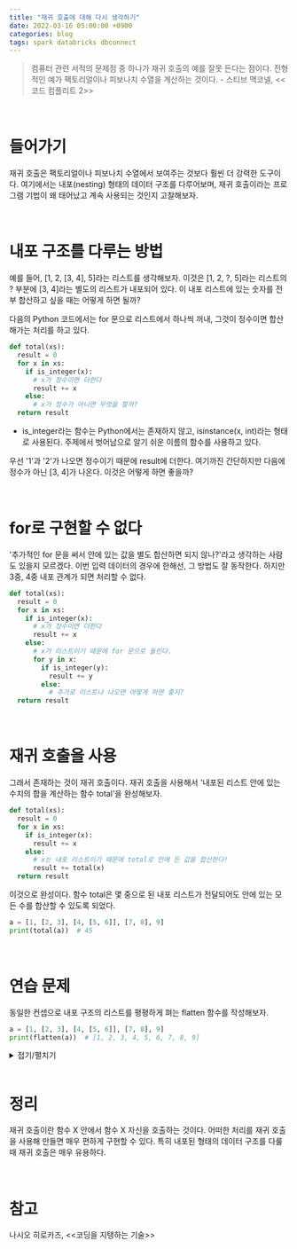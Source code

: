 ```yaml
---
title: "재귀 호출에 대해 다시 생각하기"
date: 2022-03-16 05:00:00 +0900
categories: blog
tags: spark databricks dbconnect
---
```


> 컴퓨터 관련 서적의 문제점 중 하나가 재귀 호출의 예를 잘못 든다는 점이다. 전형적인 예가 팩토리얼이나 피보나치 수열을 계산하는 것이다. - 스티브 맥코넬, <<코드 컴플리트 2>>

<br/>

# 들어가기

재귀 호출은 팩토리얼이나 피보나치 수열에서 보여주는 것보다 훨씬 더 강력한 도구이다. 여기에서는 내포(nesting) 형태의 데이터 구조를 다루어보며, 재귀 호출이라는 프로그램 기법이 왜 태어났고 계속 사용되는 것인지 고찰해보자.

<br/>

# 내포 구조를 다루는 방법

예를 들어, [1, 2, [3, 4], 5]라는 리스트를 생각해보자. 이것은 [1, 2, ?, 5]라는 리스트의 ? 부분에 [3, 4]라는 별도의 리스트가 내포되어 있다. 이 내포 리스트에 있는 숫자를 전부 합산하고 싶을 때는 어떻게 하면 될까?

다음의 Python 코드에서는 for 문으로 리스트에서 하나씩 꺼내, 그것이 정수이면 합산해가는 처리를 하고 있다.

```Python
def total(xs):
  result = 0
  for x in xs:
    if is_integer(x):
      # x가 정수이면 더한다
      result += x
    else:
      # x가 정수가 아니면 무엇을 할까?
  return result
```
*  is_integer라는 함수는 Python에서는 존재하지 않고, isinstance(x, int)라는 형태로 사용된다. 주제에서 벗어남으로 알기 쉬운 이름의 함수를 사용하고 있다.

우선 '1'과 '2'가 나오면 정수이기 때문에 result에 더한다. 여기까진 간단하지만 다음에 정수가 아닌 [3, 4]가 나온다. 이것은 어떻게 하면 좋을까?

<br/>

# for로 구현할 수 없다

'추가적인 for 문을 써서 안에 있는 값을 별도 합산하면 되지 않나?'라고 생각하는 사람도 있을지 모르겠다. 이번 입력 데이터의 경우에 한해선, 그 방법도 잘 동작한다. 하지만 3중, 4중 내포 관계가 되면 처리할 수 없다.

```Python
def total(xs):
  result = 0
  for x in xs:
    if is_integer(x):
      # x가 정수이면 더한다
      result += x
    else:
      # x가 리스트이기 때문에 for 문으로 돌린다.
      for y in x:
        if is_integer(y):
          result += y
        else:
          # 추가로 리스트나 나오면 어떻게 하면 좋지?
  return result
```

<br/>

# 재귀 호출을 사용

그래서 존재하는 것이 재귀 호출이다. 재귀 호출을 사용해서 '내포된 리스트 안에 있는 수치의 합을 계산하는 함수 total'을 완성해보자.

```Python
def total(xs):
  result = 0
  for x in xs:
    if is_integer(x):
      result += x
    else:
      # x는 내포 리스트이기 때문에 total로 안에 든 값을 합산한다!
      result += total(x)
  return result
```

이것으로 완성이다. 함수 total은 몇 중으로 된 내포 리스트가 전달되어도 안에 있는 모든 수를 합산할 수 있도록 되었다.

```python
a = [1, [2, 3], [4, [5, 6]], [7, 8], 9]
print(total(a))  # 45
```

<br/>

# 연습 문제

동일한 컨셉으로 내포 구조의 리스트를 평평하게 펴는 flatten 함수를 작성해보자.

```python
a = [1, [2, 3], [4, [5, 6]], [7, 8], 9]
print(flatten(a))  # [1, 2, 3, 4, 5, 6, 7, 8, 9]
```

<details>
<summary>접기/펼치기</summary>

```python
is_list = lambda x: isinstance(x, list)

def flatten(xs):
  result = []
  for x in xs:
    if is_list(x):
      result += flatten(x)
    else:
      result += [x]
  return result
```
</details>

<br/>

# 정리

재귀 호출이란 함수 X 안에서 함수 X 자신을 호출하는 것이다. 어떠한 처리를 재귀 호출을 사용해 만들면 매우 편하게 구현할 수 있다. 특히 내포된 형태의 데이터 구조를 다룰 때 재귀 호출은 매우 유용하다.

<br/>

# 참고

나시오 히로카즈, <<코딩을 지탱하는 기술>>